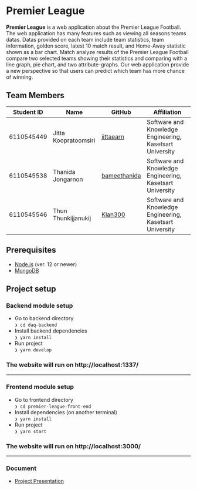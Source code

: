 # Premier League

**Premier League** is a web application about the Premier League Football. The web application has many features such as viewing all seasons teams datas. Datas provided on each team include team statistics, team information, golden score, latest 10 match result, and Home-Away statistic shown as a bar chart. Match analyze results of the Premier League Football compare two selected teams showing their statistics and comparing with a line graph, pie chart, and two attribute-graphs. Our web application provide a new perspective so that users can predict which team has more chance of winning. 

Team Members
---

| Student ID   | Name                         | GitHub                                           | Affiliation                                       |
|--------------|------------------------------|--------------------------------------------------|-----------------------------------------------------|
| 6110545449   | Jitta Koopratoomsiri         | [jittaearn](https://github.com/jittaearn)        | Software and Knowledge Engineering, Kasetsart University     |
| 6110545538   | Thanida Jongarnon            | [bameethanida](https://github.com/bameethanida)  | Software and Knowledge Engineering, Kasetsart University     |
| 6110545546   | Thun Thunkijjanukij          | [Klan300](https://github.com/Klan300)            | Software and Knowledge Engineering, Kasetsart University     |

Prerequisites
---

- [Node.js](https://nodejs.org/en/)  (ver. 12 or newer) 
- [MongoDB](https://www.mongodb.com/1)

Project setup   
---
 ### Backend module setup   
 * Go to backend directory    
 `❯ cd daq-backend`  
 * Install backend dependencies    
 `❯ yarn install`  
 * Run project  
 `❯ yarn develop`
 ### The website will run on http://localhost:1337/
 ---
 ### Frontend module setup   
 * Go to frontend directory   
 `❯ cd premier-league-front-end` 
 * Install dependencies (on another terminal)  
 `❯ yarn install`
 * Run project  
 `❯ yarn start`
 ### The website will run on http://localhost:3000/
 ---
 ### Document   
 - [Project Presentation](https://docs.google.com/presentation/d/1OlFb_AIkvXxuRpdW71un1EiP9UmDHgo7qPriik9hjcE/edit#slide=id.ga577673524_1_4)

